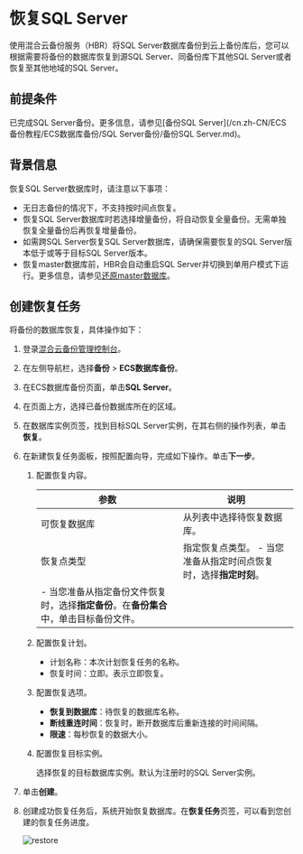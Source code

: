 # 恢复SQL Server

使用混合云备份服务（HBR）将SQL Server数据库备份到云上备份库后，您可以根据需要将备份的数据库恢复到源SQL Server、同备份库下其他SQL Server或者恢复至其他地域的SQL Server。

## 前提条件

已完成SQL Server备份。更多信息，请参见[备份SQL Server](/cn.zh-CN/ECS备份教程/ECS数据库备份/SQL Server备份/备份SQL Server.md)。

## 背景信息

恢复SQL Server数据库时，请注意以下事项：

-   无日志备份的情况下，不支持按时间点恢复。
-   恢复SQL Server数据库时若选择增量备份，将自动恢复全量备份。无需单独恢复全量备份后再恢复增量备份。
-   如需跨SQL Server恢复SQL Server数据库，请确保需要恢复的SQL Server版本低于或等于目标SQL Server版本。
-   恢复master数据库前，HBR会自动重启SQL Server并切换到单用户模式下运行。更多信息，请参见[还原master数据库](https://docs.microsoft.com/zh-cn/sql/relational-databases/backup-restore/restore-the-master-database-transact-sql?view=sql-server-2017)。

## 创建恢复任务

将备份的数据库恢复，具体操作如下：

1.  登录[混合云备份管理控制台](https://hbr.console.aliyun.com)。

2.  在左侧导航栏，选择**备份** \> **ECS数据库备份**。

3.  在ECS数据库备份页面，单击**SQL Server**。

4.  在页面上方，选择已备份数据库所在的区域。

5.  在数据库实例页签，找到目标SQL Server实例，在其右侧的操作列表，单击**恢复**。

6.  在新建恢复任务面板，按照配置向导，完成如下操作。单击**下一步**。

    1.  配置恢复内容。

        |参数|说明|
        |--|--|
        |可恢复数据库|从列表中选择待恢复数据库。|
        |恢复点类型|指定恢复点类型。        -   当您准备从指定时间点恢复时，选择**指定时刻**。
        -   当您准备从指定备份文件恢复时，选择**指定备份**。在**备份集合**中，单击目标备份文件。 |

    2.  配置恢复计划。

        -   计划名称：本次计划恢复任务的名称。
        -   恢复时间：立即。表示立即恢复。
    3.  配置恢复选项。

        -   **恢复到数据库**：待恢复的数据库名称。
        -   **断线重连时间**：恢复时，断开数据库后重新连接的时间间隔。
        -   **限速**：每秒恢复的数据大小。
    4.  配置恢复目标实例。

        选择恢复的目标数据库实例。默认为注册时的SQL Server实例。

7.  单击**创建**。

8.  创建成功恢复任务后，系统开始恢复数据库。在**恢复任务**页签，可以看到您创建的恢复任务进度。

    ![restore](https://static-aliyun-doc.oss-accelerate.aliyuncs.com/assets/img/zh-CN/8607091161/p232637.png)


